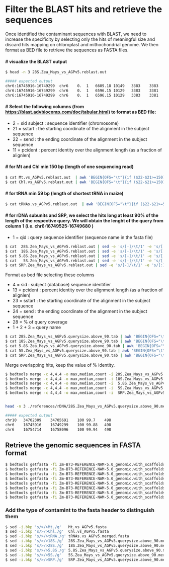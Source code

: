# Filter the BLAST hits and retrieve the sequences 

Once identified the contaminant sequences with BLAST, we need to increase the specificity by selecting only the hits of meaningful size and discard hits mapping on chloroplast and mithochondrial genome.
We then format as BED file to retrieve the sequences as FASTA files.
#### #   visualize the BLAST output
```bash
$ head -n 3 28S.Zea_Mays_vs_AGPv5.reblast.out

##### expected output
chr6:16745916-16749299	chr6	0.	1	6609.18	10149	3383	3383	3383	0	100.00	100.00	0	0	0	0	+1	1	3383	+1	16745917	16749299	(1)
chr6:16745916-16749299	chr6	0.	1	6596.15	10129	3383	3381	3381	1	99.94	99.94	0	0	1	1	+1	1	3383	+1	17223070	17226451	(2)
chr6:16745916-16749299	chr6	0.	1	6596.15	10129	3383	3381	3381	1	99.94	99.94	0	0	1	1	+1	1	3383	+1	17214276	17217657	(3)
```
#### #   Select the following columns (from https://blast.advbiocomp.com/doc/tabular.html) to format as BED file:
*  2  = sid subject : sequence identifier (chromosome)
* 21  =  sstart     : the starting coordinate of the alignment in the subject sequence
* 22  =  send       : the ending coordinate of the alignment in the subject sequence
* 11  =  pcident    : percent identity over the alignment length (as a fraction of alignlen)
#### #    for Mt and Chl min 150 bp (length of one sequencing read)
```bash
$ cat Mt.vs_AGPv5.reblast.out  | awk 'BEGIN{OFS="\t"}{if ($22-$21>=150) print $2,$21,$22,$11,($22-$21) }' | grep  -v 'chrM\|chrC' | sort -k1,1V -k2,2n > Mt.vs_AGPv5.bed
$ cat Chl.vs_AGPv5.reblast.out | awk 'BEGIN{OFS="\t"}{if ($22-$21>=150) print $2,$21,$22,$11,($22-$21) }' | grep  -v 'chrM\|chrC' | sort -k1,1V -k2,2n > Chl.vs_AGPv5.bed
```
#### #    for tRNA min 59 bp (length of shortest tRNA in maize)
```bash
$ cat tRNAs.vs_AGPv5.reblast.out  | awk 'BEGIN{OFS="\t"}{if ($22-$21>=59) print $2,$21,$22,$11,($22-$21) }' | grep  -v 'chrM\|chrC' | sort -k1,1V -k2,2n > tRNAs.vs_AGPv5.bed
```
#### #    for rDNA subunits and SRP, we select the hits long at least 90% of the length of the respective query. We will obtain the lenght of the query from column 1 (i.e. chr6:16749525-16749680 )
*  1  = qid : query sequence identifier (sequence name in the fasta file)

```bash
$ cat  28S.Zea_Mays_vs_AGPv5.reblast.out | sed -e 's/[-]/\t/1' -e 's/[:]/\t/1' | awk '{if ((($24-$23)/($3-$2))>=0.90) print $0"\t"($3-$2)"\t"($24-$23)"\t"($24-$23)/($3-$2) }' - > 28S.Zea_Mays_vs_AGPv5.querysize.above_90.tab
$ cat  18S.Zea_Mays_vs_AGPv5.reblast.out | sed -e 's/[-]/\t/1' -e 's/[:]/\t/1' | awk '{if ((($24-$23)/($3-$2))>=0.90) print $0"\t"($3-$2)"\t"($24-$23)"\t"($24-$23)/($3-$2) }' - > 18S.Zea_Mays_vs_AGPv5.querysize.above_90.tab
$ cat 5.8S.Zea_Mays_vs_AGPv5.reblast.out | sed -e 's/[-]/\t/1' -e 's/[:]/\t/1' | awk '{if ((($24-$23)/($3-$2))>=0.90) print $0"\t"($3-$2)"\t"($24-$23)"\t"($24-$23)/($3-$2) }' - > 5.8S.Zea_Mays_vs_AGPv5.querysize.above_90.tab
$ cat   5S.Zea_Mays_vs_AGPv5.reblast.out | sed -e 's/[-]/\t/1' -e 's/[:]/\t/1' | awk '{if ((($24-$23)/($3-$2))>=0.90) print $0"\t"($3-$2)"\t"($24-$23)"\t"($24-$23)/($3-$2) }' - > 5S.Zea_Mays_vs_AGPv5.querysize.above_90.tab
$ cat SRP.Zea_Mays_vs_AGPv5.reblast.out | sed -e 's/[-]/\t/1' -e 's/[:]/\t/1' | awk '{if ((($24-$23)/($3-$2))>=0.90) print $0"\t"($3-$2)"\t"($24-$23)"\t"($24-$23)/($3-$2) }' - > SRP.Zea_Mays_vs_AGPv5.querysize.above_90.tab
```
Format as bed file selecting these columns
*  4 = sid : subject (database) sequence identifier
* 13 = pcident : percent identity over the alignment length (as a fraction of alignlen)
* 23 = sstart  : the starting coordinate of the alignment in the subject sequence
* 24 = send  : the ending coordinate of the alignment in the subject sequence
* 28 = % of query coverage 
* 1 + 2 + 3 = query name
```bash
$ cat 28S.Zea_Mays_vs_AGPv5.querysize.above_90.tab | awk 'BEGIN{OFS="\t"}{print $4,$23,$24,$13,$28,$1":"$2"-"$3}' | sort -k1,1 -k2,2n > 28S.Zea_Mays_vs_AGPv5.querysize.above_90.bed
$ cat 18S.Zea_Mays_vs_AGPv5.querysize.above_90.tab | awk 'BEGIN{OFS="\t"}{print $4,$23,$24,$13,$28,$1":"$2"-"$3}' | sort -k1,1 -k2,2n > 18S.Zea_Mays_vs_AGPv5.querysize.above_90.bed
$ cat 5.8S.Zea_Mays_vs_AGPv5.querysize.above_90.tab | awk 'BEGIN{OFS="\t"}{print $4,$23,$24,$13,$28,$1":"$2"-"$3}' | sort -k1,1 -k2,2n > 5.8S.Zea_Mays_vs_AGPv5.querysize.above_90.bed
$ cat 5S.Zea_Mays_vs_AGPv5.querysize.above_90.tab | awk 'BEGIN{OFS="\t"}{print $4,$23,$24,$13,$28,$1":"$2"-"$3}' | sort -k1,1 -k2,2n > 5S.Zea_Mays_vs_AGPv5.querysize.above_90.bed
$ cat SRP.Zea_Mays_vs_AGPv5.querysize.above_90.tab | awk 'BEGIN{OFS="\t"}{print $4,$23,$24,$13,$28,$1":"$2"-"$3}' | sort -k1,1 -k2,2n > SRP.Zea_Mays_vs_AGPv5.querysize.above_90.bed
```
Merge overlapping hits, keep the value of % identity.

```bash
$ bedtools merge -c 4,4,4 -o max,median,count -i 28S.Zea_Mays_vs_AGPv5.querysize.above_90.bed > 28S.Zea_Mays_vs_AGPv5.querysize.above_90.merged.bed
$ bedtools merge -c 4,4,4 -o max,median,count -i 18S.Zea_Mays_vs_AGPv5.querysize.above_90.bed > 18S.Zea_Mays_vs_AGPv5.querysize.above_90.merged.bed
$ bedtools merge -c 4,4,4 -o max,median,count -i  5.8S.Zea_Mays_vs_AGPv5.querysize.above_90.bed > 5.8S.Zea_Mays_vs_AGPv5.querysize.above_90.merged.bed
$ bedtools merge -c 4,4,4 -o max,median,count -i  5S.Zea_Mays_vs_AGPv5.querysize.above_90.bed >   5S.Zea_Mays_vs_AGPv5.querysize.above_90.merged.bed
$ bedtools merge -c 4,4,4 -o max,median,count -i  SRP.Zea_Mays_vs_AGPv5.querysize.above_90.bed >   SRP.Zea_Mays_vs_AGPv5.querysize.above_90.merged.bed


head -n 3 ./references/rDNA/28S.Zea_Mays_vs_AGPv5.querysize.above_90.merged.bed

##### expected output
chr10	34702309	34705691	100	99.7	498
chr6	16745916	16749299	100	99.88	498
chr6	16754714	16758096	100	99.94	498
```

## Retrieve the genomic sequences in FASTA format

```bash
$ bedtools getfasta -fi Zm-B73-REFERENCE-NAM-5.0_genomic.with_scaffolds.no_names.fasta Mt.vs_AGPv5.bed -fo Mt.vs_AGPv5.fasta
$ bedtools getfasta -fi Zm-B73-REFERENCE-NAM-5.0_genomic.with_scaffolds.no_names.fasta Chl.vs_AGPv5.bed -fo Chl.vs_AGPv5.fasta
$ bedtools getfasta -fi Zm-B73-REFERENCE-NAM-5.0_genomic.with_scaffolds.no_names.fasta tRNAs.vs_AGPv5.bed -fo tRNAs.vs_AGPv5.fasta
$ bedtools getfasta -fi Zm-B73-REFERENCE-NAM-5.0_genomic.with_scaffolds.no_names.fasta 28S.Zea_Mays_vs_AGPv5.querysize.above_90.merged.bed -fo 28S.Zea_Mays_vs_AGPv5.querysize.above_90.merged.fasta
$ bedtools getfasta -fi Zm-B73-REFERENCE-NAM-5.0_genomic.with_scaffolds.no_names.fasta 18S.Zea_Mays_vs_AGPv5.querysize.above_90.merged.bed -fo 18S.Zea_Mays_vs_AGPv5.querysize.above_90.merged.fasta
$ bedtools getfasta -fi Zm-B73-REFERENCE-NAM-5.0_genomic.with_scaffolds.no_names.fasta 5.8S.Zea_Mays_vs_AGPv5.querysize.above_90.merged.bed -fo 5.8S.Zea_Mays_vs_AGPv5.querysize.above_90.merged.fasta
$ bedtools getfasta -fi Zm-B73-REFERENCE-NAM-5.0_genomic.with_scaffolds.no_names.fasta 5S.Zea_Mays_vs_AGPv5.querysize.above_90.merged.bed -fo 5S.Zea_Mays_vs_AGPv5.querysize.above_90.merged.fasta
$ bedtools getfasta -fi Zm-B73-REFERENCE-NAM-5.0_genomic.with_scaffolds.no_names.fasta SRP.Zea_Mays_vs_AGPv5.querysize.above_90.merged.bed  -fo SRP.Zea_Mays_vs_AGPv5.querysize.above_90.merged.fasta
```

### Add the type of contamint to the fasta header to distinguish them
 
```bash
$ sed -i.bkp 's/>/>Mt./g'   Mt.vs_AGPv5.fasta
$ sed -i.bkp 's/>/>Chl./g'  Chl.vs_AGPv5.fasta
$ sed -i.bkp 's/>/>tRNA./g' tRNAs.vs_AGPv5.merged.fasta
$ sed -i.bkp 's/>/>18S./g'  28S.Zea_Mays_vs_AGPv5.querysize.above_90.merged.fasta
$ sed -i.bkp 's/>/>28S./g'  18S.Zea_Mays_vs_AGPv5.querysize.above_90.merged.fasta
$ sed -i.bkp 's/>/>5.8S./g' 5.8S.Zea_Mays_vs_AGPv5.querysize.above_90.merged.fasta
$ sed -i.bkp 's/>/>5S./g'   5S.Zea_Mays_vs_AGPv5.querysize.above_90.merged.fasta
$ sed -i.bkp 's/>/>SRP./g'  SRP.Zea_Mays_vs_AGPv5.querysize.above_90.merged.fasta
```
